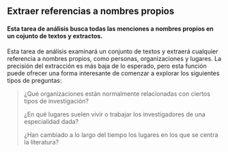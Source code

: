 ## Extraer referencias a nombres propios

#### Esta tarea de análisis busca todas las menciones a nombres propios en un cojunto de textos y extractos.

Esta tarea de análisis examinará un conjunto de textos y extraerá cualquier referencia a nombres propios, como personas, organizaciones y lugares. La precisión del extracción es más baja de lo esperado, pero esta función puede ofrecer una forma interesante de comenzar a explorar los siguientes tipos de preguntas:

> ¿Qué organizaciones están normalmente relacionadas con ciertos tipos de investigación?
>
> ¿En qué lugares suelen vivir o trabajar los investigadores de una especialidad dada?
>
> ¿Han cambiado a lo largo del tiempo los lugares en los que se centra la literatura?
